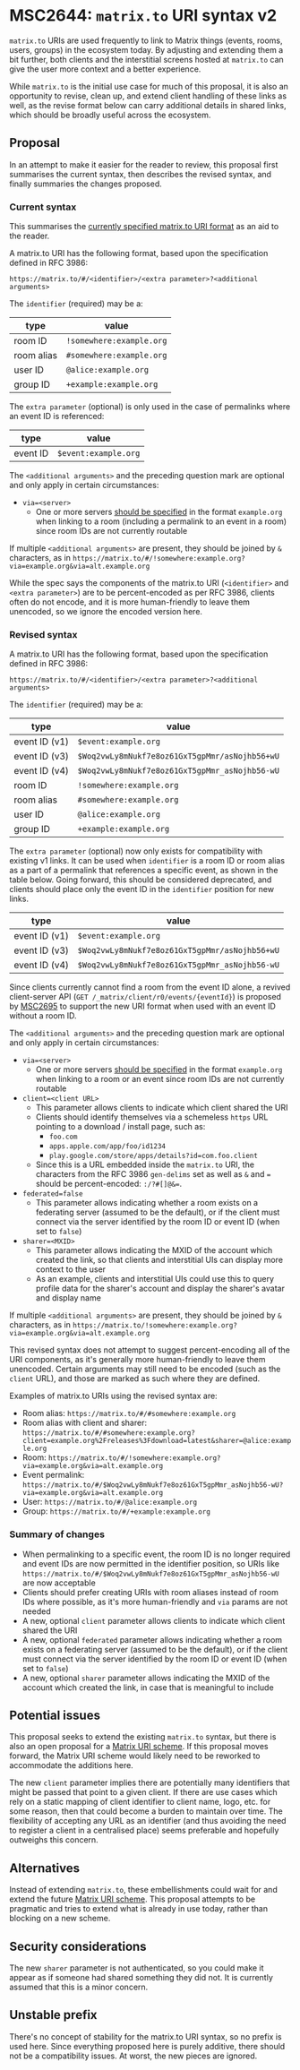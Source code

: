 # MSC2644: `matrix.to` URI syntax v2

`matrix.to` URIs are used frequently to link to Matrix things (events, rooms,
users, groups) in the ecosystem today. By adjusting and extending them a bit
further, both clients and the interstitial screens hosted at `matrix.to` can
give the user more context and a better experience.

While `matrix.to` is the initial use case for much of this proposal, it is also
an opportunity to revise, clean up, and extend client handling of these links as
well, as the revise format below can carry additional details in shared links,
which should be broadly useful across the ecosystem.

## Proposal

In an attempt to make it easier for the reader to review, this proposal first
summarises the current syntax, then describes the revised syntax, and finally
summaries the changes proposed.

### Current syntax

This summarises the [currently specified matrix.to URI
format](https://matrix.org/docs/spec/appendices#matrix-to-navigation) as an aid
to the reader.

A matrix.to URI has the following format, based upon the specification defined
in RFC 3986:

```
https://matrix.to/#/<identifier>/<extra parameter>?<additional arguments>
```

The `identifier` (required) may be a:

| type | value |
| ---- | ----- |
| room ID | `!somewhere:example.org` |
| room alias | `#somewhere:example.org` |
| user ID | `@alice:example.org` |
| group ID | `+example:example.org` |

The `extra parameter` (optional) is only used in the case of permalinks where an
event ID is referenced:

| type | value |
| ---- | ----- |
| event ID | `$event:example.org` |

The ``<additional arguments>`` and the preceding question mark are optional and
only apply in certain circumstances:

* `via=<server>`
  * One or more servers [should be
    specified](https://matrix.org/docs/spec/appendices#routing) in the format
    `example.org` when linking to a room (including a permalink to an event in a
    room) since room IDs are not currently routable

If multiple ``<additional arguments>`` are present, they should be joined by `&`
characters, as in `https://matrix.to/#/!somewhere:example.org?via=example.org&via=alt.example.org`

While the spec says the components of the matrix.to URI (``<identifier>`` and
``<extra parameter>``) are to be percent-encoded as per RFC 3986, clients often
do not encode, and it is more human-friendly to leave them unencoded, so we
ignore the encoded version here.

### Revised syntax

A matrix.to URI has the following format, based upon the specification defined
in RFC 3986:

```
https://matrix.to/#/<identifier>/<extra parameter>?<additional arguments>
```

The `identifier` (required) may be a:

| type | value |
| ---- | ----- |
| event ID (v1) | `$event:example.org` |
| event ID (v3) | `$Woq2vwLy8mNukf7e8oz61GxT5gpMmr/asNojhb56+wU` |
| event ID (v4) | `$Woq2vwLy8mNukf7e8oz61GxT5gpMmr_asNojhb56-wU` |
| room ID | `!somewhere:example.org` |
| room alias | `#somewhere:example.org` |
| user ID | `@alice:example.org` |
| group ID | `+example:example.org` |

The `extra parameter` (optional) now only exists for compatibility with existing
v1 links. It can be used when `identifier` is a room ID or room alias as a part
of a permalink that references a specific event, as shown in the table below.
Going forward, this should be considered deprecated, and clients should place
only the event ID in the `identifier` position for new links.

| type | value |
| ---- | ----- |
| event ID (v1) | `$event:example.org` |
| event ID (v3) | `$Woq2vwLy8mNukf7e8oz61GxT5gpMmr/asNojhb56+wU` |
| event ID (v4) | `$Woq2vwLy8mNukf7e8oz61GxT5gpMmr_asNojhb56-wU` |

Since clients currently cannot find a room from the event ID alone, a revived
client-server API (`GET /_matrix/client/r0/events/{eventId}`) is proposed by
[MSC2695](https://github.com/matrix-org/matrix-doc/pull/2695) to support the new
URI format when used with an event ID without a room ID.

The ``<additional arguments>`` and the preceding question mark are optional and
only apply in certain circumstances:

* `via=<server>`
  * One or more servers [should be
    specified](https://matrix.org/docs/spec/appendices#routing) in the format
    `example.org` when linking to a room or an event since room IDs are
    not currently routable
* `client=<client URL>`
  * This parameter allows clients to indicate which client shared the URI
  * Clients should identify themselves via a schemeless `https` URL pointing
      to a download / install page, such as:
    * `foo.com`
    * `apps.apple.com/app/foo/id1234`
    * `play.google.com/store/apps/details?id=com.foo.client`
  * Since this is a URL embedded inside the `matrix.to` URI, the characters from
    the RFC 3986 `gen-delims` set as well as `&` and `=` should be
    percent-encoded: `:/?#[]@&=`.
* `federated=false`
  * This parameter allows indicating whether a room exists on a federating
    server (assumed to be the default), or if the client must connect via the
    server identified by the room ID or event ID (when set to `false`)
* `sharer=<MXID>`
  * This parameter allows indicating the MXID of the account which created the
    link, so that clients and interstitial UIs can display more context to the
    user
  * As an example, clients and interstitial UIs could use this to query profile
    data for the sharer's account and display the sharer's avatar and display
    name

If multiple ``<additional arguments>`` are present, they should be joined by `&`
characters, as in `https://matrix.to/!somewhere:example.org?via=example.org&via=alt.example.org`

This revised syntax does not attempt to suggest percent-encoding all of the URI
components, as it's generally more human-friendly to leave them unencoded.
Certain arguments may still need to be encoded (such as the `client` URL), and
those are marked as such where they are defined.

Examples of matrix.to URIs using the revised syntax are:

* Room alias: ``https://matrix.to/#/#somewhere:example.org``
* Room alias with client and sharer:
  ``https://matrix.to/#/#somewhere:example.org?client=example.org%2Freleases%3Fdownload=latest&sharer=@alice:example.org``
* Room: ``https://matrix.to/#/!somewhere:example.org?via=example.org&via=alt.example.org``
* Event permalink: ``https://matrix.to/#/$Woq2vwLy8mNukf7e8oz61GxT5gpMmr_asNojhb56-wU?via=example.org&via=alt.example.org``
* User: ``https://matrix.to/#/@alice:example.org``
* Group: ``https://matrix.to/#/+example:example.org``

### Summary of changes

* When permalinking to a specific event, the room ID is no longer required and
  event IDs are now permitted in the identifier position, so URIs like
  `https://matrix.to/#/$Woq2vwLy8mNukf7e8oz61GxT5gpMmr_asNojhb56-wU` are now acceptable
* Clients should prefer creating URIs with room aliases instead of room IDs
  where possible, as it's more human-friendly and `via` params are not needed
* A new, optional `client` parameter allows clients to indicate
  which client shared the URI
* A new, optional `federated` parameter allows indicating whether a room exists
  on a federating server (assumed to be the default), or if the client must
  connect via the server identified by the room ID or event ID (when set to
  `false`)
* A new, optional `sharer` parameter allows indicating the MXID of the account
  which created the link, in case that is meaningful to include

## Potential issues

This proposal seeks to extend the existing `matrix.to` syntax, but there is also
an open proposal for a [Matrix URI
scheme](https://github.com/matrix-org/matrix-doc/pull/2312). If this proposal
moves forward, the Matrix URI scheme would likely need to be reworked to
accommodate the additions here.

The new `client` parameter implies there are potentially many identifiers that
might be passed that point to a given client. If there are use cases which rely
on a static mapping of client identifier to client name, logo, etc. for some
reason, then that could become a burden to maintain over time. The flexibility
of accepting any URL as an identifier (and thus avoiding the need to register a
client in a centralised place) seems preferable and hopefully outweighs this
concern.

## Alternatives

Instead of extending `matrix.to`, these embellishments could wait for and
extend the future [Matrix URI
scheme](https://github.com/matrix-org/matrix-doc/pull/2312). This proposal
attempts to be pragmatic and tries to extend what is already in use today,
rather than blocking on a new scheme.

## Security considerations

The new `sharer` parameter is not authenticated, so you could make it appear as
if someone had shared something they did not. It is currently assumed that this
is a minor concern.

## Unstable prefix

There's no concept of stability for the matrix.to URI syntax, so no prefix is
used here. Since everything proposed here is purely additive, there should not
be a compatibility issues. At worst, the new pieces are ignored.
